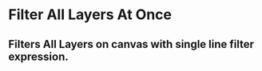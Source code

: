 <h1>Filter All Layers At Once</h1>
<h2>Filters All Layers on canvas with single line filter expression. </h2>
